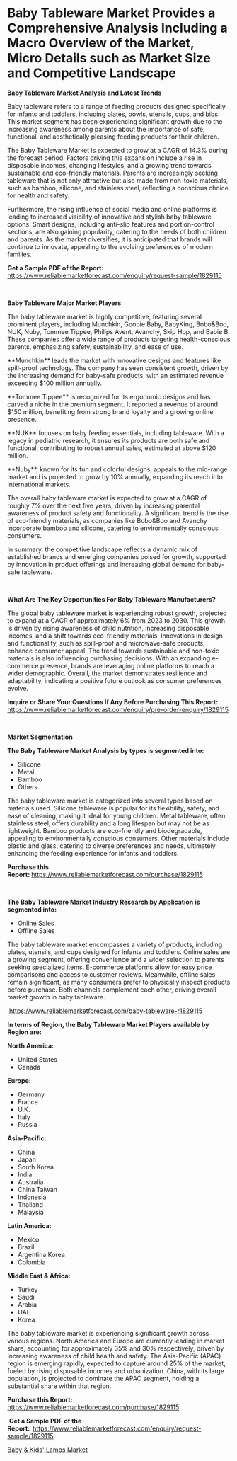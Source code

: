 <p><h1>Baby Tableware Market Provides a Comprehensive Analysis Including a Macro Overview of the Market, Micro Details such as Market Size and Competitive Landscape</h1></p><p><strong>Baby Tableware Market Analysis and Latest Trends</strong></p>
<p><p>Baby tableware refers to a range of feeding products designed specifically for infants and toddlers, including plates, bowls, utensils, cups, and bibs. This market segment has been experiencing significant growth due to the increasing awareness among parents about the importance of safe, functional, and aesthetically pleasing feeding products for their children.</p><p>The Baby Tableware Market is expected to grow at a CAGR of 14.3% during the forecast period. Factors driving this expansion include a rise in disposable incomes, changing lifestyles, and a growing trend towards sustainable and eco-friendly materials. Parents are increasingly seeking tableware that is not only attractive but also made from non-toxic materials, such as bamboo, silicone, and stainless steel, reflecting a conscious choice for health and safety.</p><p>Furthermore, the rising influence of social media and online platforms is leading to increased visibility of innovative and stylish baby tableware options. Smart designs, including anti-slip features and portion-control sections, are also gaining popularity, catering to the needs of both children and parents. As the market diversifies, it is anticipated that brands will continue to innovate, appealing to the evolving preferences of modern families.</p></p>
<p><strong>Get a Sample PDF of the Report:&nbsp;</strong> <a href="https://www.reliablemarketforecast.com/enquiry/request-sample/1829115?utm_campaign=2950&utm_medium=2&utm_source=Github&utm_content=ia&utm_term=26032025&utm_id=baby-tableware">https://www.reliablemarketforecast.com/enquiry/request-sample/1829115</a></p>
<p>&nbsp;</p>
<p><strong>Baby Tableware Major Market Players</strong></p>
<p><p>The baby tableware market is highly competitive, featuring several prominent players, including Munchkin, Goobie Baby, BabyKing, Bobo&Boo, NUK, Nuby, Tommee Tippee, Philips Avent, Avanchy, Skip Hop, and Babie B. These companies offer a wide range of products targeting health-conscious parents, emphasizing safety, sustainability, and ease of use.</p><p>**Munchkin** leads the market with innovative designs and features like spill-proof technology. The company has seen consistent growth, driven by the increasing demand for baby-safe products, with an estimated revenue exceeding $100 million annually. </p><p>**Tommee Tippee** is recognized for its ergonomic designs and has carved a niche in the premium segment. It reported a revenue of around $150 million, benefiting from strong brand loyalty and a growing online presence.</p><p>**NUK** focuses on baby feeding essentials, including tableware. With a legacy in pediatric research, it ensures its products are both safe and functional, contributing to robust annual sales, estimated at above $120 million.</p><p>**Nuby**, known for its fun and colorful designs, appeals to the mid-range market and is projected to grow by 10% annually, expanding its reach into international markets.</p><p>The overall baby tableware market is expected to grow at a CAGR of roughly 7% over the next five years, driven by increasing parental awareness of product safety and functionality. A significant trend is the rise of eco-friendly materials, as companies like Bobo&Boo and Avanchy incorporate bamboo and silicone, catering to environmentally conscious consumers.</p><p>In summary, the competitive landscape reflects a dynamic mix of established brands and emerging companies poised for growth, supported by innovation in product offerings and increasing global demand for baby-safe tableware.</p></p>
<p>&nbsp;</p>
<p><strong>What Are The Key Opportunities For Baby Tableware Manufacturers?</strong></p>
<p><p>The global baby tableware market is experiencing robust growth, projected to expand at a CAGR of approximately 6% from 2023 to 2030. This growth is driven by rising awareness of child nutrition, increasing disposable incomes, and a shift towards eco-friendly materials. Innovations in design and functionality, such as spill-proof and microwave-safe products, enhance consumer appeal. The trend towards sustainable and non-toxic materials is also influencing purchasing decisions. With an expanding e-commerce presence, brands are leveraging online platforms to reach a wider demographic. Overall, the market demonstrates resilience and adaptability, indicating a positive future outlook as consumer preferences evolve.</p></p>
<p><strong>Inquire or Share Your Questions If Any Before Purchasing This Report:</strong> <a href="https://www.reliablemarketforecast.com/enquiry/pre-order-enquiry/1829115?utm_campaign=2950&utm_medium=2&utm_source=Github&utm_content=ia&utm_term=26032025&utm_id=baby-tableware">https://www.reliablemarketforecast.com/enquiry/pre-order-enquiry/1829115</a></p>
<p>&nbsp;</p>
<p><strong>Market Segmentation</strong></p>
<p><strong>The Baby Tableware Market Analysis by types is segmented into:</strong></p>
<p><ul><li>Silicone</li><li>Metal</li><li>Bamboo</li><li>Others</li></ul></p>
<p><p>The baby tableware market is categorized into several types based on materials used. Silicone tableware is popular for its flexibility, safety, and ease of cleaning, making it ideal for young children. Metal tableware, often stainless steel, offers durability and a long lifespan but may not be as lightweight. Bamboo products are eco-friendly and biodegradable, appealing to environmentally conscious consumers. Other materials include plastic and glass, catering to diverse preferences and needs, ultimately enhancing the feeding experience for infants and toddlers.</p></p>
<p><strong>Purchase this Report:&nbsp;</strong><a href="https://www.reliablemarketforecast.com/purchase/1829115?utm_campaign=2950&utm_medium=2&utm_source=Github&utm_content=ia&utm_term=26032025&utm_id=baby-tableware">https://www.reliablemarketforecast.com/purchase/1829115</a></p>
<p>&nbsp;</p>
<p><strong>The Baby Tableware Market Industry Research by Application is segmented into:</strong></p>
<p><ul><li>Online Sales</li><li>Offline Sales</li></ul></p>
<p><p>The baby tableware market encompasses a variety of products, including plates, utensils, and cups designed for infants and toddlers. Online sales are a growing segment, offering convenience and a wider selection to parents seeking specialized items. E-commerce platforms allow for easy price comparisons and access to customer reviews. Meanwhile, offline sales remain significant, as many consumers prefer to physically inspect products before purchase. Both channels complement each other, driving overall market growth in baby tableware.</p></p>
<p><a href="https://www.reliablemarketforecast.com/baby-tableware-r1829115?utm_campaign=2950&utm_medium=2&utm_source=Github&utm_content=ia&utm_term=26032025&utm_id=baby-tableware">&nbsp;https://www.reliablemarketforecast.com/baby-tableware-r1829115</a></p>
<p><strong>In terms of Region, the Baby Tableware Market Players available by Region are:</strong></p>
<p>
    <p> <strong> North America: </strong>
        <ul>
            <li>United States</li>
            <li>Canada</li>
        </ul>
        </p> 
    <p> <strong> Europe: </strong>
        <ul>
            <li>Germany</li>
            <li>France</li>
            <li>U.K.</li>
            <li>Italy</li>
            <li>Russia</li>
        </ul>
        </p> 
    <p> <strong> Asia-Pacific: </strong>
        <ul>
            <li>China</li>
            <li>Japan</li>
            <li>South Korea</li>
            <li>India</li>
            <li>Australia</li>
            <li>China Taiwan</li>
            <li>Indonesia</li>
            <li>Thailand</li>
            <li>Malaysia</li>
        </ul>
        </p> 
    <p> <strong> Latin America: </strong>
        <ul>
            <li>Mexico</li>
            <li>Brazil</li>
            <li>Argentina Korea</li>
            <li>Colombia</li>
        </ul>
        </p> 
    <p> <strong> Middle East & Africa: </strong>
        <ul>
            <li>Turkey</li>
            <li>Saudi</li>
            <li>Arabia</li>
            <li>UAE</li>
            <li>Korea</li>
        </ul>
    </p>
    </p>
<p><p>The baby tableware market is experiencing significant growth across various regions. North America and Europe are currently leading in market share, accounting for approximately 35% and 30% respectively, driven by increasing awareness of child health and safety. The Asia-Pacific (APAC) region is emerging rapidly, expected to capture around 25% of the market, fueled by rising disposable incomes and urbanization. China, with its large population, is projected to dominate the APAC segment, holding a substantial share within that region.</p></p>
<p><strong>Purchase this Report: </strong><a href="https://www.reliablemarketforecast.com/purchase/1829115?utm_campaign=2950&utm_medium=2&utm_source=Github&utm_content=ia&utm_term=26032025&utm_id=baby-tableware">https://www.reliablemarketforecast.com/purchase/1829115</a></p>
<p>&nbsp;<strong>Get a Sample PDF of the Report:&nbsp;&nbsp;</strong><a href="https://www.reliablemarketforecast.com/enquiry/request-sample/1829115?utm_campaign=2950&utm_medium=2&utm_source=Github&utm_content=ia&utm_term=26032025&utm_id=baby-tableware">https://www.reliablemarketforecast.com/enquiry/request-sample/1829115</a></p>
<p><strong></strong></p>
<p><p><a href="https://github.com/ravenecashe/Market-Research-Report-List-1/blob/main/baby-kids-lamps-market.md?utm_campaign=2950&utm_medium=2&utm_source=Github&utm_content=ia&utm_term=26032025&utm_id=baby-tableware">Baby & Kids' Lamps Market</a></p></p>